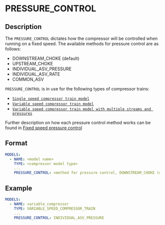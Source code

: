 # PRESSURE_CONTROL

## Description
The `PRESSURE_CONTROL` dictates how the compressor will be controlled when running on a fixed speed. The available
methods for pressure control are as follows:

- DOWNSTREAM_CHOKE (default)
- UPSTREAM_CHOKE
- INDIVIDUAL_ASV_PRESSURE
- INDIVIDUAL_ASV_RATE
- COMMON_ASV

`PRESSURE_CONTROL` is in use for the following types of compressor trains:
- [`Single speed compressor train model`](/about/modelling/setup/models/compressor_modelling/compressor_models_types/single_speed_compressor_train_model.md)
- [`Variable speed compressor train model`](/about/modelling/setup/models/compressor_modelling/compressor_models_types/variable_speed_compressor_train_model.md)
- [`Variable speed compressor train model with multiple streams and pressures`](/about/modelling/setup/models/compressor_modelling/compressor_models_types/variable_speed_compressor_train_model_with_multiple_streams_and_pressures.md)

Further description on how each pressure control method works can be found in [Fixed speed pressure control](/about/modelling/setup/models/compressor_modelling/fixed_speed_pressure_control/index.md)

## Format

~~~~yaml
MODELS:
  - NAME: <model name>
    TYPE: <compressor model type>
    ...
    PRESSURE_CONTROL: <method for pressure control, DOWNSTREAM_CHOKE (default), UPSTREAM_CHOKE, , INDIVIDUAL_ASV_PRESSURE, INDIVIDUAL_ASV_RATE or COMMON_ASV>
~~~~

## Example

~~~~yaml
MODELS:
  - NAME: variable_compressor
    TYPE: VARIABLE_SPEED_COMPRESSOR_TRAIN
    ...
    PRESSURE_CONTROL: INDIVIDUAL_ASV_PRESSURE
~~~~
